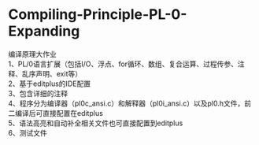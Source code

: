# Compiling-Principle-PL-0-Expanding
编译原理大作业  
1、PL/0语言扩展（包括I/O、浮点、for循环、数组、复合运算、过程传参、注释、乱序声明、exit等）  
2、基于editplus的IDE配置  
3、包含详细的注释  
4、程序分为编译器（pl0c_ansi.c）和解释器（pl0i_ansi.c）以及pl0.h文件，前二编译后可直接配置在editplus  
5、语法高亮和自动补全相关文件也可直接配置到editplus  
6、测试文件
